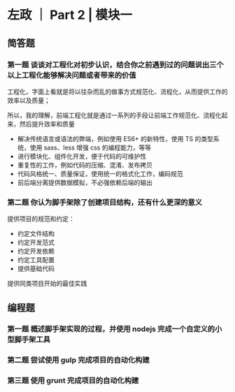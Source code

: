 # 左政 ｜ Part 2 | 模块一

## 简答题

### 第一题 谈谈对工程化对初步认识，结合你之前遇到过的问题说出三个以上工程化能够解决问题或者带来的价值

工程化，字面上看就是将以往杂而乱的做事方式规范化、流程化，从而提供工作的效率以及质量；

所以，我的理解，前端工程化就是通过一系列的手段让前端工作规范化、流程化起来，然后提升效率和质量

- 解决传统语言或语法的弊端，例如使用 ES6+ 的新特性，使用 TS 的类型系统，使用 sass、less 增强 css 的编程能力，等等
- 进行模块化、组件化开发，便于代码的可维护性
- 重复性的工作，例如代码的压缩、混淆、发布拷贝
- 代码风格统一、质量保证，使用统一的格式化工作，编码规范
- 前后端分离提供数据模拟，不必强依赖后端的输出

### 第二题 你认为脚手架除了创建项目结构，还有什么更深的意义

提供项目的规范和约定：

- 约定文件结构
- 约定开发范式
- 约定开发依赖
- 约定工具配置
- 提供基础代码

提供同类项目开始的最佳实践

## 编程题

### 第一题 概述脚手架实现的过程，并使用 nodejs 完成一个自定义的小型脚手架工具

### 第二题 尝试使用 gulp 完成项目的自动化构建

### 第三题 使用 grunt 完成项目的自动化构建


